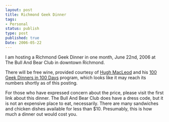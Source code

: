```yaml
---
layout: post
title: Richmond Geek Dinner
tags:
- Personal
status: publish
type: post
published: true
Date: 2006-05-22
---
```

I am hosting a Richmond Geek Dinner in one month, June 22nd, 2006 at The Bull And Bear Club in downtown Richmond.</p>

There will be free wine, provided courtesy of [Hugh MacLeod](https://www.gapingvoid.com/) and his [100 Geek Dinners in 100 Days](https://www.baselinemag.com/small-and-medium-business-it/Web-20-Turning-Browsers-into-Buyers/) program, which looks like it may reach its numbers shortly as of this posting.


For those who have expressed concern about the price, please visit the first link about this dinner.  The Bull And Bear Club does have a dress code, but it is not an expensive place to eat, necessarily.  There are many sandwiches and chicken dishes available for less than $10.  Presumably, this is how much a dinner out would cost you.
